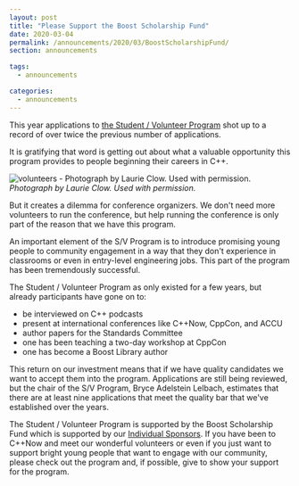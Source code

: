 ```yaml
---
layout: post
title: "Please Support the Boost Scholarship Fund"
date: 2020-03-04
permalink: /announcements/2020/03/BoostScholarshipFund/
section: announcements

tags:
  - announcements

categories:
  - announcements
---
```


This year applications to [the Student / Volunteer Program](/about/volunteer_program/) shot up to a record of over twice the previous number of applications.

It is gratifying that word is getting out about what a valuable opportunity this program provides to people beginning their careers in C++.

![volunteers - Photograph by Laurie Clow. Used with permission.](/assets/img/volunteers/volunteers2017.jpeg "volunteers - Photograph by Laurie Clow. Used with permission.")
<br>
*Photograph by Laurie Clow. Used with permission.*

But it creates a dilemma for conference organizers. We don't need more volunteers to run the conference, but help running the conference is only part of the reason that we have this program.

An important element of the S/V Program is to introduce promising young people to community engagement in a way that they don't experience in classrooms or even in entry-level engineering jobs. This part of the program has been tremendously successful.

The Student / Volunteer Program as only existed for a few years, but already participants have gone on to:
* be interviewed on C++ podcasts
* present at international conferences like C++Now, CppCon, and ACCU
* author papers for the Standards Committee
* one has been teaching a two-day workshop at CppCon
* one has become a Boost Library author

This return on our investment means that if we have quality candidates we want to accept them into the program. Applications are still being reviewed, but the chair of the S/V Program, Bryce Adelstein Lelbach, estimates that there are at least nine applications that meet the quality bar that we've established over the years.

The Student / Volunteer Program is supported by the Boost Scholarship Fund which is supported by our [Individual Sponsors](/about/individual_sponsors/). If you have been to C++Now and meet our wonderful volunteers or even if you just want to support bright young people that want to engage with our community, please check out the program and, if possible, give to show your support for the program.




